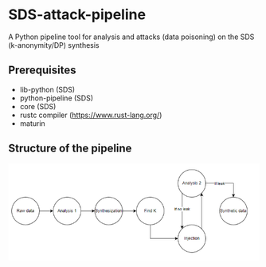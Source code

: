 # SDS-attack-pipeline
A Python pipeline tool for analysis and attacks (data poisoning) on the SDS (k-anonymity/DP) synthesis

## Prerequisites
- lib-python (SDS)
- python-pipeline (SDS)
- core (SDS)
- rustc compiler (https://www.rust-lang.org/)
- maturin

## Structure of the pipeline
![pipeline](pipeline-diagram.png)
